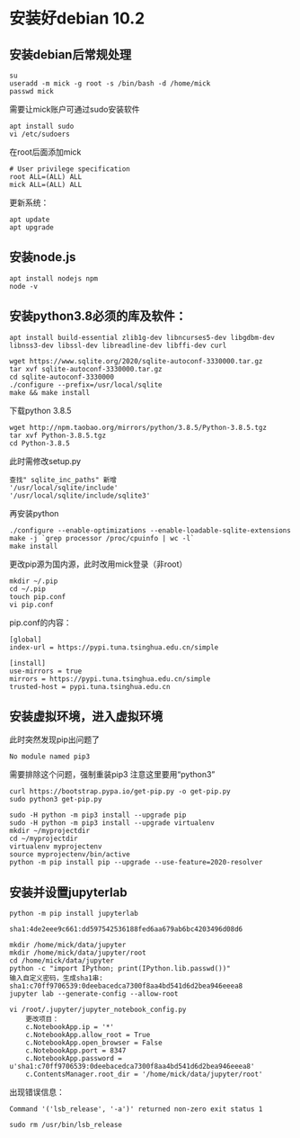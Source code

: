 # 安装好debian 10.2

## 安装debian后常规处理
```shell
su
useradd -m mick -g root -s /bin/bash -d /home/mick
passwd mick
```

需要让mick账户可通过sudo安装软件
```shell
apt install sudo
vi /etc/sudoers
```
在root后面添加mick
```shell
# User privilege specification
root ALL=(ALL) ALL
mick ALL=(ALL) ALL
```

更新系统：
```shell
apt update
apt upgrade
```

## 安装node.js
```shell
apt install nodejs npm
node -v
```


## 安装python3.8必须的库及软件：
```shell
apt install build-essential zlib1g-dev libncurses5-dev libgdbm-dev libnss3-dev libssl-dev libreadline-dev libffi-dev curl

wget https://www.sqlite.org/2020/sqlite-autoconf-3330000.tar.gz
tar xvf sqlite-autoconf-3330000.tar.gz
cd sqlite-autoconf-3330000
./configure --prefix=/usr/local/sqlite
make && make install
```

下载python 3.8.5
```shell
wget http://npm.taobao.org/mirrors/python/3.8.5/Python-3.8.5.tgz
tar xvf Python-3.8.5.tgz
cd Python-3.8.5
```

此时需修改setup.py
```shell
查找" sqlite_inc_paths" 新增
'/usr/local/sqlite/include'
'/usr/local/sqlite/include/sqlite3'
```

再安装python
```shell
./configure --enable-optimizations --enable-loadable-sqlite-extensions
make -j `grep processor /proc/cpuinfo | wc -l`
make install
```

更改pip源为国内源，此时改用mick登录（非root）
```shell
mkdir ~/.pip
cd ~/.pip
touch pip.conf
vi pip.conf
```
pip.conf的内容：
```shell
[global]
index-url = https://pypi.tuna.tsinghua.edu.cn/simple

[install]
use-mirrors = true
mirrors = https://pypi.tuna.tsinghua.edu.cn/simple
trusted-host = pypi.tuna.tsinghua.edu.cn
```

## 安装虚拟环境，进入虚拟环境
此时突然发现pip出问题了
```shell
No module named pip3
```

需要排除这个问题，强制重装pip3
注意这里要用“python3”
```shell
curl https://bootstrap.pypa.io/get-pip.py -o get-pip.py
sudo python3 get-pip.py
```

```shell
sudo -H python -m pip3 install --upgrade pip
sudo -H python -m pip3 install --upgrade virtualenv
mkdir ~/myprojectdir
cd ~/myprojectdir
virtualenv myprojectenv
source myprojectenv/bin/active
python -m pip install pip --upgrade --use-feature=2020-resolver
```

## 安装并设置jupyterlab
```shell
python -m pip install jupyterlab

sha1:4de2eee9c661:dd597542536188fed6aa679ab6bc4203496d08d6

mkdir /home/mick/data/jupyter
mkdir /home/mick/data/jupyter/root
cd /home/mick/data/jupyter
python -c "import IPython; print(IPython.lib.passwd())"
输入自定义密码，生成sha1串: sha1:c70ff9706539:0deebacedca7300f8aa4bd541d6d2bea946eeea8
jupyter lab --generate-config --allow-root

vi /root/.jupyter/jupyter_notebook_config.py
	更改项目：
	c.NotebookApp.ip = '*'
	c.NotebookApp.allow_root = True
	c.NotebookApp.open_browser = False
	c.NotebookApp.port = 8347
	c.NotebookApp.password = u'sha1:c70ff9706539:0deebacedca7300f8aa4bd541d6d2bea946eeea8'
	c.ContentsManager.root_dir = '/home/mick/data/jupyter/root'
```

出现错误信息：
```shell
Command '('lsb_release', '-a')' returned non-zero exit status 1
```
```shell
sudo rm /usr/bin/lsb_release
```
